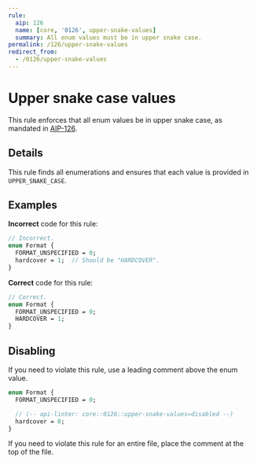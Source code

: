 ```yaml
---
rule:
  aip: 126
  name: [core, '0126', upper-snake-values]
  summary: All enum values must be in upper snake case.
permalink: /126/upper-snake-values
redirect_from:
  - /0126/upper-snake-values
---
```


# Upper snake case values

This rule enforces that all enum values be in upper snake case, as mandated in
[AIP-126](http://aip.dev/126).

## Details

This rule finds all enumerations and ensures that each value is provided in
`UPPER_SNAKE_CASE`.

## Examples

**Incorrect** code for this rule:

```proto
// Incorrect.
enum Format {
  FORMAT_UNSPECIFIED = 0;
  hardcover = 1;  // Should be "HARDCOVER".
}
```

**Correct** code for this rule:

```proto
// Correct.
enum Format {
  FORMAT_UNSPECIFIED = 0;
  HARDCOVER = 1;
}
```

## Disabling

If you need to violate this rule, use a leading comment above the enum value.

```proto
enum Format {
  FORMAT_UNSPECIFIED = 0;

  // (-- api-linter: core::0126::upper-snake-values=disabled --)
  hardcover = 0;
}
```

If you need to violate this rule for an entire file, place the comment at the
top of the file.
